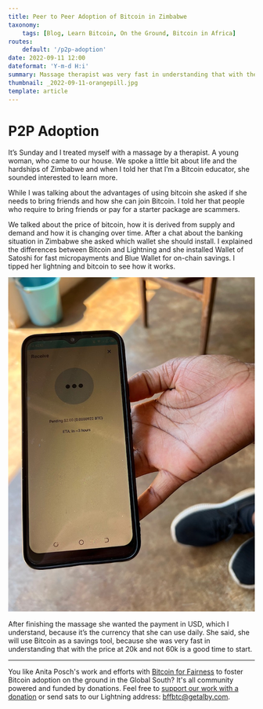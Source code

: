```yaml
---
title: Peer to Peer Adoption of Bitcoin in Zimbabwe
taxonomy:
    tags: [Blog, Learn Bitcoin, On the Ground, Bitcoin in Africa]
routes:
    default: '/p2p-adoption'
date: 2022-09-11 12:00
dateformat: 'Y-m-d H:i'
summary: Massage therapist was very fast in understanding that with the Bitcoin price at 20k and not 60k it is a good time to start saving it.
thumbnail: _2022-09-11-orangepill.jpg
template: article
---
```



# P2P Adoption 

It’s Sunday and I treated myself with a massage by a therapist. A young woman, who came to our house. We spoke a little bit about life and the hardships of Zimbabwe and when I told her that I’m a Bitcoin educator, she sounded interested to learn more. 

While I was talking about the advantages of using bitcoin she asked if she needs to bring friends and how she can join Bitcoin. I told her that people who require to bring friends or pay for a starter package are scammers. 

We talked about the price of bitcoin, how it is derived from supply and demand and how it is changing over time. After a chat about the banking situation in Zimbabwe she asked which wallet she should install. I explained the differences between Bitcoin and Lightning and she installed Wallet of Satoshi for fast micropayments and Blue Wallet for on-chain savings. I tipped her lightning and bitcoin to see how it works.

![](_2022-09-11-orangepill.jpg)

After finishing the massage she wanted the payment in USD, which I understand, because it’s the currency that she can use daily. She said, she will use Bitcoin as a savings tool, because she was very fast in understanding that with the price at 20k and not 60k is a good time to start.

---

You like Anita Posch's work and efforts with [Bitcoin for Fairness](https://bffbtc.org) to foster Bitcoin adoption on the ground in the Global South? It's all community powered and funded by donations. Feel free to [support our work with a donation](https://anita.link/donate) or send sats to our Lightning address: bffbtc@getalby.com.